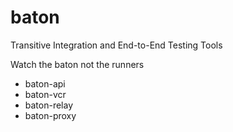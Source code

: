 # baton

Transitive Integration and End-to-End Testing Tools

Watch the baton not the runners

- baton-api
- baton-vcr
- baton-relay
- baton-proxy
